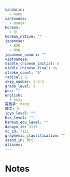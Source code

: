 ```yaml
---
mandarin:
  - máng
cantonese:
  - mong4
korean:
  - 망
korean_native: ""
japanese:
  - BOU
  - MOU
japanese_nanori: ""
vietnamese:
middle_chinese_initial: m
middle_chinese_final: ɑŋ
stroke_count: "6"
radical: 心
skip_number: 1-3-3
grade_level: 3
pos: ""
english:
  - busy
羅馬字: mang
韓文: 망
joyo_level: ""
hsk_level: ""
hanmun_edu_level: ""
danayo_id: 3117
mc_id: 7111
graphemic_classification: 亡
stand_in: 繁忙
aliases:
---
```


# Notes
